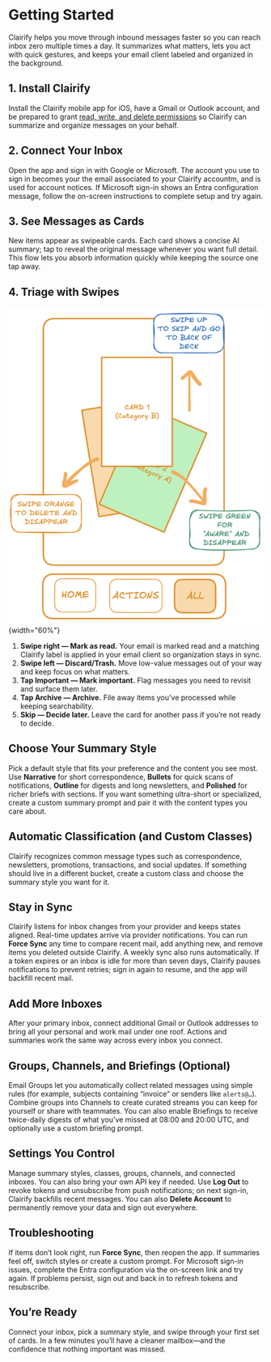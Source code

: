 # Getting Started

Clairify helps you move through inbound messages faster so you can reach inbox zero multiple times a day. It summarizes what matters, lets you act with quick gestures, and keeps your email client labeled and organized in the background.

## 1. Install Clairify

Install the Clairify mobile app for iOS, have a Gmail or Outlook account, and be prepared to grant [read, write, and delete permissions](/oauth-scopes) so Clairify can summarize and organize messages on your behalf.

## 2. Connect Your Inbox

Open the app and sign in with Google or Microsoft. The account you use to sign in becomes your the email associated to your Clairify accountm, and is used for account notices. If Microsoft sign-in shows an Entra configuration message, follow the on-screen instructions to complete setup and try again.

## 3. See Messages as Cards

New items appear as swipeable cards. Each card shows a concise AI summary; tap to reveal the original message whenever you want full detail. This flow lets you absorb information quickly while keeping the source one tap away.

## 4. Triage with Swipes

![image of card view](assets/images/swiping-instructions.png){width="60%"}

1. **Swipe right — Mark as read.** Your email is marked read and a matching Clairify label is applied in your email client so organization stays in sync.  
2. **Swipe left — Discard/Trash.** Move low-value messages out of your way and keep focus on what matters.  
3. **Tap Important — Mark important.** Flag messages you need to revisit and surface them later.  
4. **Tap Archive — Archive.** File away items you’ve processed while keeping searchability.  
5. **Skip — Decide later.** Leave the card for another pass if you’re not ready to decide.

## Choose Your Summary Style

Pick a default style that fits your preference and the content you see most. Use **Narrative** for short correspondence, **Bullets** for quick scans of notifications, **Outline** for digests and long newsletters, and **Polished** for richer briefs with sections. If you want something ultra-short or specialized, create a custom summary prompt and pair it with the content types you care about.

## Automatic Classification (and Custom Classes)

Clairify recognizes common message types such as correspondence, newsletters, promotions, transactions, and social updates. If something should live in a different bucket, create a custom class and choose the summary style you want for it.

## Stay in Sync

Clairify listens for inbox changes from your provider and keeps states aligned. Real-time updates arrive via provider notifications. You can run **Force Sync** any time to compare recent mail, add anything new, and remove items you deleted outside Clairify. A weekly sync also runs automatically. If a token expires or an inbox is idle for more than seven days, Clairify pauses notifications to prevent retries; sign in again to resume, and the app will backfill recent mail.

## Add More Inboxes

After your primary inbox, connect additional Gmail or Outlook addresses to bring all your personal and work mail under one roof. Actions and summaries work the same way across every inbox you connect.

## Groups, Channels, and Briefings (Optional)

Email Groups let you automatically collect related messages using simple rules (for example, subjects containing “invoice” or senders like `alerts@…`). Combine groups into Channels to create curated streams you can keep for yourself or share with teammates. You can also enable Briefings to receive twice-daily digests of what you’ve missed at 08:00 and 20:00 UTC, and optionally use a custom briefing prompt.

## Settings You Control

Manage summary styles, classes, groups, channels, and connected inboxes. You can also bring your own API key if needed. Use **Log Out** to revoke tokens and unsubscribe from push notifications; on next sign-in, Clairify backfills recent messages. You can also **Delete Account** to permanently remove your data and sign out everywhere.

## Troubleshooting

If items don’t look right, run **Force Sync**, then reopen the app. If summaries feel off, switch styles or create a custom prompt. For Microsoft sign-in issues, complete the Entra configuration via the on-screen link and try again. If problems persist, sign out and back in to refresh tokens and resubscribe.

## You’re Ready

Connect your inbox, pick a summary style, and swipe through your first set of cards. In a few minutes you’ll have a cleaner mailbox—and the confidence that nothing important was missed.
